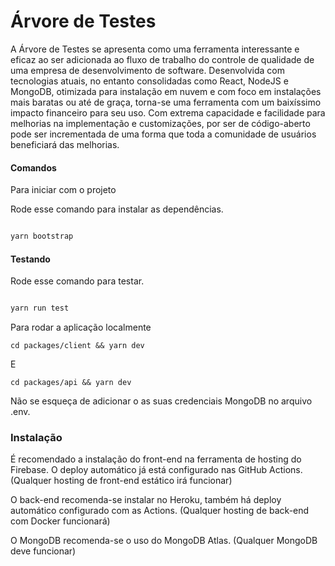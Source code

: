 # Árvore de Testes

A Árvore de Testes se apresenta como uma ferramenta interessante e eficaz ao ser adicionada ao fluxo de trabalho do controle de qualidade de uma empresa de desenvolvimento de software. Desenvolvida com tecnologias atuais, no entanto consolidadas como React, NodeJS e MongoDB, otimizada para instalação em nuvem e com foco em instalações mais baratas ou até de graça, torna-se uma ferramenta com um baixíssimo impacto financeiro para seu uso. Com extrema capacidade e facilidade para melhorias na implementação e customizações, por ser de código-aberto pode ser incrementada de uma forma que toda a comunidade de usuários beneficiará das melhorias.

#### Comandos

Para iniciar com o projeto

Rode esse comando para instalar as dependências.
```sh

yarn bootstrap

```

#### Testando

Rode esse comando para testar.

```sh

yarn run test

```
Para rodar a aplicação localmente
```
cd packages/client && yarn dev
```

E

```
cd packages/api && yarn dev
```

Não se esqueça de adicionar o as suas credenciais MongoDB no arquivo .env.

### Instalação

É recomendado a instalação do front-end na ferramenta de hosting do Firebase.
O deploy automático já está configurado nas GitHub Actions.
(Qualquer hosting de front-end estático irá funcionar)

O back-end recomenda-se instalar no Heroku, também há deploy automático configurado com as Actions.
(Qualquer hosting de back-end com Docker funcionará)

O MongoDB recomenda-se o uso do MongoDB Atlas.
(Qualquer MongoDB deve funcionar)
